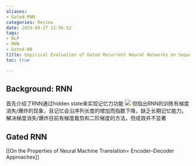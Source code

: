 ```yaml
---
aliases:
- Gated-RNN
categories: Review
date: 2024-09-27 12:56:52
tags:
- NLP
- RNN
- Gated-NN
title: Empirical Evaluation of Gated Recurrent Neural Networks on Sequence Modeling
toc: true

---
```

## Background: RNN
首先介绍了RNN通过hidden state来实现记忆力功能
![](Pasted_image_20240927130036.png)
但指出RNN的训练有梯度消失/爆炸的现象，且记忆会沿序列长度的增加而指数下降，缺乏长期记忆能力。
解决梯度消失/爆炸目前有梯度裁剪和二阶梯度的方法，但成效并不显著

## Gated RNN
[[On the Properties of Neural Machine Translation= Encoder–Decoder Approaches]]
